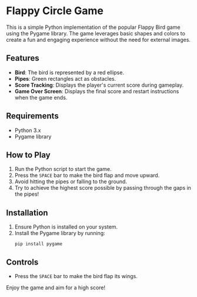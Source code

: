 # Flappy Circle Game

This is a simple Python implementation of the popular Flappy Bird game using the Pygame library. The game leverages basic shapes and colors to create a fun and engaging experience without the need for external images.

## Features
- **Bird**: The bird is represented by a red ellipse.
- **Pipes**: Green rectangles act as obstacles.
- **Score Tracking**: Displays the player's current score during gameplay.
- **Game Over Screen**: Displays the final score and restart instructions when the game ends.

## Requirements
- Python 3.x
- Pygame library

## How to Play
1. Run the Python script to start the game.
2. Press the `SPACE` bar to make the bird flap and move upward.
3. Avoid hitting the pipes or falling to the ground.
4. Try to achieve the highest score possible by passing through the gaps in the pipes!

## Installation
1. Ensure Python is installed on your system.
2. Install the Pygame library by running:
   ```
   pip install pygame
   ```

## Controls
- Press the `SPACE` bar to make the bird flap its wings.

Enjoy the game and aim for a high score!
